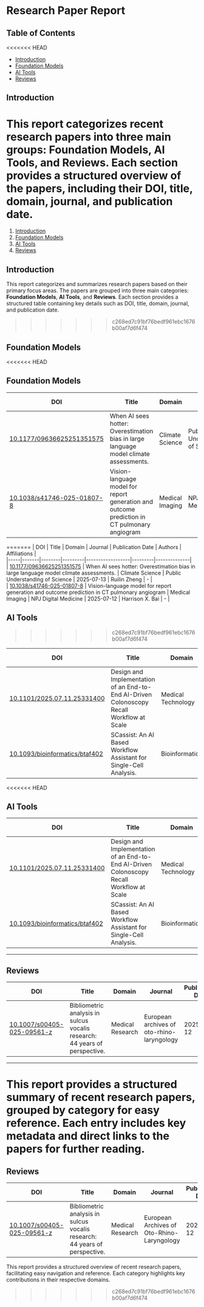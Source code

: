 # Research Paper Report  

## Table of Contents  
<<<<<<< HEAD
- [Introduction](#introduction)  
- [Foundation Models](#foundation-models)  
- [AI Tools](#ai-tools)  
- [Reviews](#reviews)  

## Introduction  
This report categorizes recent research papers into three main groups: **Foundation Models**, **AI Tools**, and **Reviews**. Each section provides a structured overview of the papers, including their DOI, title, domain, journal, and publication date.  
=======
1. [Introduction](#introduction)  
2. [Foundation Models](#foundation-models)  
3. [AI Tools](#ai-tools)  
4. [Reviews](#reviews)  

## Introduction  
This report categorizes and summarizes research papers based on their primary focus areas. The papers are grouped into three main categories: **Foundation Models**, **AI Tools**, and **Reviews**. Each section provides a structured table containing key details such as DOI, title, domain, journal, and publication date.  
>>>>>>> c268ed7c91bf76bedf961ebc1676b00af7d6f474

## Foundation Models  

<<<<<<< HEAD
## Foundation Models  

| DOI | Title | Domain | Journal | Publication Date | Authors | Affiliations |  
|-----|-------|--------|---------|------------------|---------|--------------|  
| [10.1177/09636625251351575](https://www.semanticscholar.org/paper/b016d24707d23443fd3f2916dc33808f1b2963a0) | When AI sees hotter: Overestimation bias in large language model climate assessments. | Climate Science | Public Understanding of Science | 2025-07-13 | Ruilin Zheng | - |  
| [10.1038/s41746-025-01807-8](https://www.semanticscholar.org/paper/8452c2f5cee9adc02b715fada8284367fdab100b) | Vision-language model for report generation and outcome prediction in CT pulmonary angiogram | Medical Imaging | NPJ Digital Medicine | 2025-07-12 | Harrison X. Bai | - |  
=======
| DOI | Title | Domain | Journal | Publication Date | Authors | Affiliations |  
|-----|-------|--------|---------|------------------|---------|--------------|  
| [10.1177/09636625251351575](https://doi.org/10.1177/09636625251351575) | When AI sees hotter: Overestimation bias in large language model climate assessments. | Climate Science | Public Understanding of Science | 2025-07-13 | Ruilin Zheng | - |  
| [10.1038/s41746-025-01807-8](https://doi.org/10.1038/s41746-025-01807-8) | Vision-language model for report generation and outcome prediction in CT pulmonary angiogram | Medical Imaging | NPJ Digital Medicine | 2025-07-12 | Harrison X. Bai | - |  

## AI Tools  
>>>>>>> c268ed7c91bf76bedf961ebc1676b00af7d6f474

| DOI | Title | Domain | Journal | Publication Date | Authors | Affiliations |  
|-----|-------|--------|---------|------------------|---------|--------------|  
| [10.1101/2025.07.11.25331400](https://doi.org/10.1101/2025.07.11.25331400) | Design and Implementation of an End-to-End AI-Driven Colonoscopy Recall Workflow at Scale | Medical Technology | medRxiv | 2025-07-14 | Venkat Jegadeesan | - |  
| [10.1093/bioinformatics/btaf402](https://doi.org/10.1093/bioinformatics/btaf402) | SCassist: An AI Based Workflow Assistant for Single-Cell Analysis. | Bioinformatics | Bioinformatics | 2025-07-12 | Rachel R. Caspi | - |  

<<<<<<< HEAD
## AI Tools  

| DOI | Title | Domain | Journal | Publication Date | Authors | Affiliations |  
|-----|-------|--------|---------|------------------|---------|--------------|  
| [10.1101/2025.07.11.25331400](https://www.semanticscholar.org/paper/4fa0afa0548eb8a9a1fe02d8059888e6ebfc34b3) | Design and Implementation of an End-to-End AI-Driven Colonoscopy Recall Workflow at Scale | Medical Technology | medRxiv | 2025-07-14 | Venkat Jegadeesan | - |  
| [10.1093/bioinformatics/btaf402](https://www.semanticscholar.org/paper/18ecebe0b0fe0d241cd60933b9855e9f8cf656c7) | SCassist: An AI Based Workflow Assistant for Single-Cell Analysis. | Bioinformatics | Bioinformatics | 2025-07-12 | Rachel R. Caspi | - |  

---

## Reviews  

| DOI | Title | Domain | Journal | Publication Date | Authors | Affiliations |  
|-----|-------|--------|---------|------------------|---------|--------------|  
| [10.1007/s00405-025-09561-z](https://www.semanticscholar.org/paper/a98606ae4d464bcb469a61cc1ba433f280f4e1f4) | Bibliometric analysis in sulcus vocalis research: 44 years of perspective. | Medical Research | European archives of oto-rhino-laryngology | 2025-07-12 | N. Murat | - |  

---

This report provides a structured summary of recent research papers, grouped by category for easy reference. Each entry includes key metadata and direct links to the papers for further reading.
=======
## Reviews  

| DOI | Title | Domain | Journal | Publication Date | Authors | Affiliations |  
|-----|-------|--------|---------|------------------|---------|--------------|  
| [10.1007/s00405-025-09561-z](https://doi.org/10.1007/s00405-025-09561-z) | Bibliometric analysis in sulcus vocalis research: 44 years of perspective. | Medical Research | European Archives of Oto-Rhino-Laryngology | 2025-07-12 | N. Murat | - |  

This report provides a structured overview of recent research papers, facilitating easy navigation and reference. Each category highlights key contributions in their respective domains.
>>>>>>> c268ed7c91bf76bedf961ebc1676b00af7d6f474
